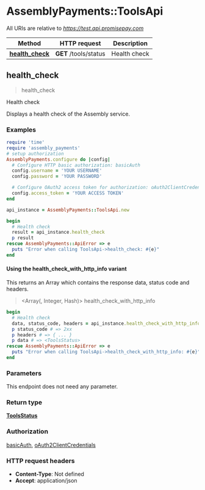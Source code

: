 # AssemblyPayments::ToolsApi

All URIs are relative to *https://test.api.promisepay.com*

| Method | HTTP request | Description |
| ------ | ------------ | ----------- |
| [**health_check**](ToolsApi.md#health_check) | **GET** /tools/status | Health check |


## health_check

> <ToolsStatus> health_check

Health check

Displays a health check of the Assembly service.

### Examples

```ruby
require 'time'
require 'assembly_payments'
# setup authorization
AssemblyPayments.configure do |config|
  # Configure HTTP basic authorization: basicAuth
  config.username = 'YOUR USERNAME'
  config.password = 'YOUR PASSWORD'

  # Configure OAuth2 access token for authorization: oAuth2ClientCredentials
  config.access_token = 'YOUR ACCESS TOKEN'
end

api_instance = AssemblyPayments::ToolsApi.new

begin
  # Health check
  result = api_instance.health_check
  p result
rescue AssemblyPayments::ApiError => e
  puts "Error when calling ToolsApi->health_check: #{e}"
end
```

#### Using the health_check_with_http_info variant

This returns an Array which contains the response data, status code and headers.

> <Array(<ToolsStatus>, Integer, Hash)> health_check_with_http_info

```ruby
begin
  # Health check
  data, status_code, headers = api_instance.health_check_with_http_info
  p status_code # => 2xx
  p headers # => { ... }
  p data # => <ToolsStatus>
rescue AssemblyPayments::ApiError => e
  puts "Error when calling ToolsApi->health_check_with_http_info: #{e}"
end
```

### Parameters

This endpoint does not need any parameter.

### Return type

[**ToolsStatus**](ToolsStatus.md)

### Authorization

[basicAuth](../README.md#basicAuth), [oAuth2ClientCredentials](../README.md#oAuth2ClientCredentials)

### HTTP request headers

- **Content-Type**: Not defined
- **Accept**: application/json


